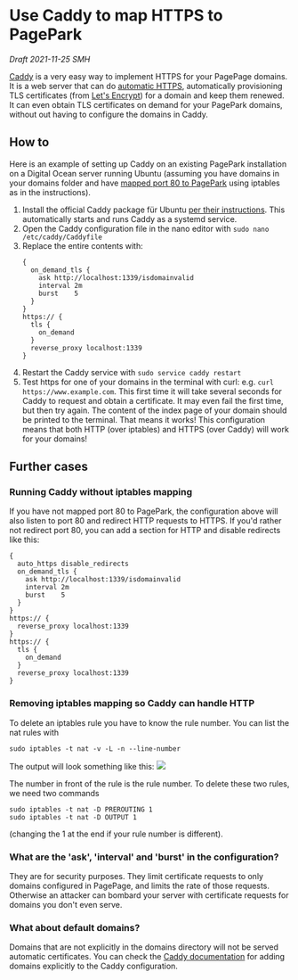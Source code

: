 # Use Caddy to map HTTPS to PagePark
<i>Draft 2021-11-25 SMH</i>

<a href="https://caddyserver.com/">Caddy</a> is a very easy way to implement HTTPS for your PagePage domains. It is a web server that can do <a href="https://caddyserver.com/docs/automatic-https">automatic HTTPS</a>, automatically provisioning TLS certificates (from <a href="https://letsencrypt.org/">Let's Encrypt</a>) for a domain and keep them renewed. It can even obtain TLS certificates on demand for your PagePark domains, without out having to configure the domains in Caddy. 
## How to
Here is an example of setting up Caddy on an existing PagePark installation on a Digital Ocean server running Ubuntu (assuming you have domains in your domains folder and have <a href="https://github.com/scripting/pagePark#mapping-port-80-to-1339">mapped port 80 to PagePark</a> using iptables as in the instructions).
1. Install the official Caddy package für Ubuntu <a href="https://caddyserver.com/docs/install#debian-ubuntu-raspbian">per their instructions</a>.  This automatically starts and runs Caddy as a systemd service.
1. Open the Caddy configuration file in the nano editor with `sudo nano /etc/caddy/Caddyfile`
1. Replace the entire contents with: 
   ```
   {
     on_demand_tls {
       ask http://localhost:1339/isdomainvalid
       interval 2m
       burst    5
     }
   }
   https:// {
     tls {
       on_demand
     }
     reverse_proxy localhost:1339
   }
   ```
1. Restart the Caddy service with `sudo service caddy restart`
1. Test https for one of your domains in the terminal with curl: e.g. `curl https://www.example.com`. This first time it will take several seconds for Caddy to request and obtain a certificate. It may even fail the first time, but then try again. The content of the index page of your domain should be printed to the terminal. That means it works!
This configuration means that both HTTP (over iptables) and HTTPS (over Caddy) will work for your domains!
## Further cases
### Running Caddy without iptables mapping
If you have not mapped port 80 to PagePark, the configuration above will also listen to port 80 and redirect HTTP requests to HTTPS. 
If you'd rather not redirect port 80, you can add a section for HTTP and disable redirects like this:
   ```
   {
     auto_https disable_redirects
     on_demand_tls {
       ask http://localhost:1339/isdomainvalid
       interval 2m
       burst    5
     }
   }
   https:// {
     reverse_proxy localhost:1339
   }
   https:// {
     tls {
       on_demand
     }
     reverse_proxy localhost:1339
   }
   ```
### Removing iptables mapping so Caddy can handle HTTP
To delete an iptables rule you have to know the rule number. You can list the nat rules with

`sudo iptables -t nat -v -L -n --line-number`

The output will look something like this:
![](https://res.cloudinary.com/papascott/image/upload/v1637840426/TujSanB1nu0Bdelbge96Lr4UlGgFO7jV6D5Jc9VX.jpg)

The number in front of the rule is the rule number. To delete these two rules, we need two commands  
```
sudo iptables -t nat -D PREROUTING 1
sudo iptables -t nat -D OUTPUT 1
```
(changing the 1 at the end if your rule number is different).
### What are the 'ask', 'interval' and 'burst' in the configuration?
They are for security purposes. They limit certificate requests to only domains configured in PagePage, and limits the rate of those requests. Otherwise an attacker can bombard your server with certificate requests for domains you don't even serve. 
### What about default domains?
Domains that are not explicitly in the domains directory will not be served automatic certificates. You can check the <a href="https://caddyserver.com/docs/">Caddy documentation</a> for adding domains explicitly to the Caddy configuration.
